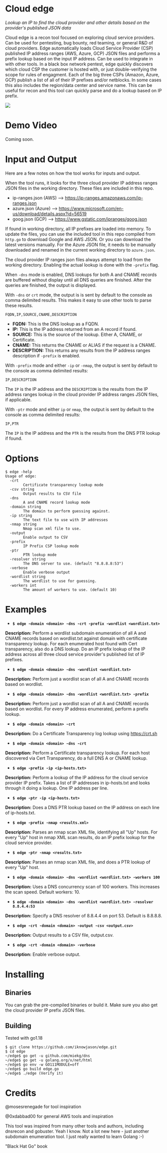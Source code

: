 # Cloud edge
 *Lookup an IP to find the cloud provider and other details based on the provider's published JSON data* 

Cloud edge is a recon tool focused on exploring cloud service providers.  Can be used for pentesting, bug bounty, red teaming, or general R&D of cloud providers.  Edge automatically loads Cloud Service Provider (CSP) published IP address ranges (AWS, Azure, GCP) JSON files and performs a prefix lookup based on the input IP address.  Can be used to integrate in with other tools.  In a black box network pentest, edge quickly discovers which cloud CSP the customer is hosted with, or just double-verifying the scope for rules of engagment.  Each of the big three CSPs (Amazon, Azure, GCP) publish a list of all of their IP prefixes and/or netblocks.  In some cases this also includes the region/data center and service name.  This can be useful for recon and this tool can quickly parse and do a lookup based on IP prefix.

![](edge-usage.png)

# Demo Video
Coming soon.

# Input and Output
Here are a few notes on how the tool works for inputs and output.  

When the tool runs, it looks for the three cloud provider IP address ranges JSON files in the working directory.  These files are included in this repo.
* ip-ranges.json (AWS) --> https://ip-ranges.amazonaws.com/ip-ranges.json
* azure.json (Azure) --> https://www.microsoft.com/en-us/download/details.aspx?id=56519
* goog.json (GCP) --> https://www.gstatic.com/ipranges/goog.json

If found in working directory, all IP prefixes are loaded into memory.  To update the files, you can use the included tool in this repo compiled from ```http.go``` to download Google and AWS JSON.  Or you can download the latest versions manually.  For the Azure JSON file, it needs to be manually downloaded and renamed in the current working directory to ```azure.json```.

The cloud provider IP ranges json files always attempt to load from the working directory.  Enabling the actual lookup is done with  the ```-prefix``` flag.

When ```-dns``` mode is enabled, DNS lookups for both A and CNAME records are buffered without display until all DNS queries are finished.  After the queries are finished, the output is displayed.

With ```-dns``` or ```crt``` mode, the output is is sent by default to the console as comma delimited results.  This makes it easy to use other tools to parse these results.
```
FQDN,IP,SOURCE,CNAME,DESCRIPTION
```

* **FQDN:**  This is the DNS lookup as a FQDN.
* **IP:**  This is the IP address returned from an A record if found.
* **SOURCE:**  This is the source of the lookup.  Either A, CNAME, or Certificate.
* **CNAME:** This returns the CNAME or ALIAS if the request is a CNAME.
* **DESCRIPTION:** This returns any results from the IP address ranges description if ```-prefix``` is enabled.

With ```-prefix``` mode and either ```-ip``` or ```-nmap```, the output is sent by default to the console as comma delimited results:

```
IP,DESCRIPTION
```

The ```IP``` is the IP address and the ```DESCRIPTION``` is the results from the IP address ranges lookup in the cloud provider IP address ranges JSON files, if applicable.


With ```-ptr``` mode and either ```ip``` or ```nmap```, the output is sent by default to the console as comma delimited results:
```
IP,PTR
```

The ```IP``` is the IP address and the ```PTR``` is the results from the DNS PTR lookup if found.


# Options
```
$ edge -help
Usage of edge:
  -crt
    	Certificate transparency lookup mode
  -csv string
    	Output results to CSV file
  -dns
    	A and CNAME record lookup mode
  -domain string
    	The domain to perform guessing against.
  -ip string
    	The text file to use with IP addresses
  -nmap string
    	Nmap scan xml file to use.
  -output
    	Enable output to CSV
  -prefix
    	IP Prefix CSP lookup mode
  -ptr
    	PTR lookup mode
  -resolver string
    	The DNS server to use. (default "8.8.8.8:53")
  -verbose
    	Enable verbose output
  -wordlist string
    	The wordlist to use for guessing.
  -workers int
    	The amount of workers to use. (default 10)
```

# Examples
* **```$ edge -domain <domain> -dns -crt -prefix -wordlist <wordlist.txt>```**

**Description:**  Perform a wordlist subdomain enumeration of all A and CNAME records based on wordlist.txt against domain with certificate transparency lookup.  For each enumerated host found with Cert transparency, also do a DNS lookup.  Do an IP prefix lookup of the IP address across all three cloud service provider's published list of IP prefixes.

* **```$ edge -domain <domain> -dns -wordlist <wordlist.txt>```**  

**Description:** Perform just a wordlist scan of all A and CNAME records based on wordlist.

* **```$ edge -domain <domain> -dns -wordlist <wordlist.txt> -prefix```**  

**Description:** Perform just a wordlist scan of all A and CNAME records based on wordlist.  For every IP address enumerated, perform a prefix lookup.

* **```$ edge -domain <domain> -crt```**  

**Description:** Do a Certificate Transparency log lookup using https://crt.sh


* **```$ edge -domain <domain> -dns -crt```**

**Description:** Perform a Certificate transparency lookup.  For each host discovered via Cert Transparency, do a full DNS A or CNAME lookup.

* **```$ edge -prefix -ip <ip-hosts.txt>```**

**Description:** Perform a lookup of the IP address for the cloud service provider IP prefix.  Takes a list of IP addresses in ip-hosts.txt and looks through it doing a lookup.  One IP address per line.

* **```$ edge -ptr -ip <ip-hosts.txt>```**

**Description:** Does a DNS PTR lookup based on the IP address on each line of ip-hosts.txt.

* **```$ edge -prefix -nmap <results.xml>```**

**Description:** Parses an nmap scan XML file, identifying all "Up" hosts.  For every "Up" host in nmap XML scan results, do an IP prefix lookup for the cloud service provider.


* **```$ edge -ptr -nmap <results.txt>```**

**Description:** Parses an nmap scan XML file, and does a PTR lookup of every "Up" host.


* **```$ edge -domain <domain> -dns -wordlist <wordlist.txt> -workers 100```**

**Description:** Uses a DNS concurrency scan of 100 workers.  This increases the scan speed.  Default workers: 10.

* **```$ edge -domain <domain> -dns -wordlist <wordlist.txt> -resolver 8.8.4.4:53```**

**Description:** Specify a DNS resolver of 8.8.4.4 on port 53.  Default is 8.8.8.8.


* **```$ edge -crt -domain <domain> -output -csv <output.csv>```**

**Description:** Output results to a CSV file, output.csv.


* **```$ edge -crt -domain <domain> -verbose```** 

**Description:** Enable verbose output.


# Installing

## Binaries
You can grab the pre-compiled binaries or build it.  Make sure you also get the cloud provider IP prefix JSON files.

## Building
Tested with go1.18

```
$ git clone https://github.com/iknowjason/edge.git
$ cd edge
~/edge$ go get -u github.com/miekg/dns
~/edge$ go get -u golang.org/x/net/html
~/edge$ go env -w GO111MODULE=off
~/edge$ go build edge.go
~/edge$ ./edge (Verify it)
```



# Credits
@mosesrenegade for tool inspiration

@0xdabbad00 for general AWS tools and inspiration

This tool was inspired from many other tools and authors, including dnsrecon and gobuster.  Yeah I know.  Not a lot new here - just another subdomain enumeration tool.  I just really wanted to learn Golang :-)

"Black Hat Go" book
